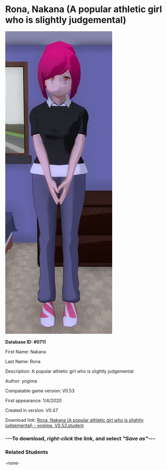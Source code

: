 # Rona, Nakana (A popular athletic girl who is slightly judgemental)

<img src="../../Files/Images/Rona, Nakana (A popular athletic girl who is slightly judgemental).png" title="Rona, Nakana (A popular athletic girl who is slightly judgemental) - yogima, V0.53">

**Database ID: #0711**

First Name: Nakana

Last Name: Rona

Description: A popular athletic girl who is slightly judgemental

Author: yogima

Compatable game version: V0.53

First appearance: 1/4/2020

Created in version: V0.47

Download link: <a href="https://raw.githubusercontent.com/Arbiter1223/Daigaku-Gurashi-Custom-Students/master/Files/Student%20Files/Rona%2C%20Nakana%20(A%20popular%20athletic%20girl%20who%20is%20slightly%20judgemental)%20-%20yogima%2C%20V0.53.student">Rona, Nakana (A popular athletic girl who is slightly judgemental) - yogima, V0.53.student</a>

### ---**To download, _right-click_ the link, and select _"Save as"_**---

### Related Students

-none-
